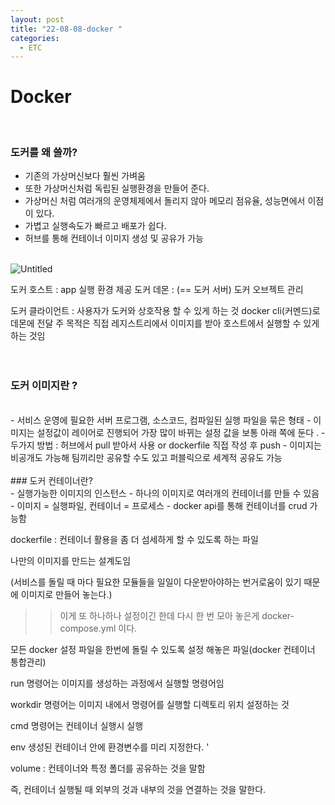 ```yaml
---
layout: post
title: "22-08-08-docker "
categories:
  - ETC
---
```


# Docker

 </br>

### 도커를 왜 쓸까?

- 기존의 가상머신보다 훨씬 가벼움
- 또한 가상머신처럼 독립된 실행환경을 만들어 준다.
- 가상머신 처럼 여러개의 운영체제에서 돌리지 않아 메모리 점유율, 성능면에서 이점이 있다.
- 가볍고 실행속도가 빠르고 배포가 쉽다.
- 허브를 통해 컨테이너 이미지 생성 및 공유가 가능

 </br>

<img src="https://i.ibb.co/f2c7P9g/Untitled.png" alt="Untitled" border="0" />

 </br>

도커 호스트 : app 실행 환경 제공
도커 데몬 : (== 도커 서버) 도커 오브젝트 관리

도커 클라이언트 : 사용자가 도커와 상호작용 할 수 있게 하는 것 docker cli(커멘드)로 데몬에 전달
주 목적은 직접 레지스트리에서 이미지를 받아 호스트에서 실행할 수 있게 하는 것임
</br>
</br>
</br>

### 도커 이미지란 ?

 </br>
- 서비스 운영에 필요한 서버 프로그램, 소스코드, 컴파일된 실행 파일을 묶은 형태
- 이미지는 설정값이 레이어로 진행되어 가장 많이 바뀌는 설정 값을 보통 아래 쪽에 둔다 .
- 두가지 방법 : 허브에서 pull 받아서 사용 or dockerfile 직접 작성 후 push
- 이미지는 비공개도 가능해 팀끼리만 공유할 수도 있고 퍼블릭으로 세계적 공유도 가능
 </br> 
 </br>
### 도커 컨테이너란?
 </br>
- 실행가능한 이미지의 인스턴스
- 하나의 이미지로 여러개의 컨테이너를 만들 수 있음
- 이미지 = 실행파일, 컨테이너 = 프로세스
- docker api를 통해 컨테이너를 crud 가능함

dockerfile : 컨테이너 활용을 좀 더 섬세하게 할 수 있도록 하는 파일

나만의 이미지를 만드는 설계도임

(서비스를 돌릴 때 마다 필요한 모듈들을 일일이 다운받아야하는 번거로움이 있기 때문에 이미지로 만들어 놓는다.)

> > 이게 또 하나하나 설정이긴 한데 다시 한 번 모아 놓은게 docker-compose.yml 이다.

모든 docker 설정 파일을 한번에 돌릴 수 있도록 설정 해놓은 파일(docker 컨테이너 통합관리)

run 명령어는 이미지를 생성하는 과정에서 실행할 명령어임

workdir 명령어는 이미지 내에서 명령어를 실행할 디렉토리 위치 설정하는 것

cmd 명령어는 컨테이너 실행시 실행

env 생성된 컨테이너 안에 환경변수를 미리 지정한다. '

volume : 컨테이너와 특정 폴더를 공유하는 것을 말함

즉, 컨테이너 실행될 때 외부의 것과 내부의 것을 연결하는 것을 말한다.
